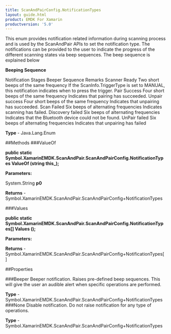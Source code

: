 ```yaml
---
title: ScanAndPairConfig.NotificationTypes
layout: guide.html
product: EMDK For Xamarin 
productversion: '5.0' 
---
```

This enum provides notification related information during scanning process and is used by the ScanAndPair APIs to set the notification type. The notifications can be provided to the user to indicate the progress of the different scanning states via beep sequences.  The beep sequence is explained below 

**Beeping Sequence**

Notification Stages Beeper Sequence Remarks Scanner Ready Two short beeps of the same frequency If the ScanInfo.TriggerType is set to MANUAL, this notification 
indicates when to press the trigger. Pair Success Four short beeps of the same frequency Indicates that pairing has succeeded. Unpair success Four short beeps of the same frequency Indicates that unpairing has succeeded. Scan Failed Six beeps of alternating frequencies Indicates scanning has failed. Discovery failed Six beeps of alternating frequencies Indicates that the Bluetooth device could not be found. UnPair failed Six beeps of alternating frequencies Indicates that unpairing has failed

**Type** - Java.Lang.Enum

##Methods
###ValueOf

**public static Symbol.XamarinEMDK.ScanAndPair.ScanAndPairConfig.NotificationTypes ValueOf (string this_);**


        

**Parameters:**

System.String **p0** 

**Returns** - Symbol.XamarinEMDK.ScanAndPair.ScanAndPairConfig+NotificationTypes

###Values

**public static Symbol.XamarinEMDK.ScanAndPair.ScanAndPairConfig.NotificationTypes[] Values ();**


        

**Parameters:**

**Returns** - Symbol.XamarinEMDK.ScanAndPair.ScanAndPairConfig+NotificationTypes[]

##Properties

###Beeper
Beeper notification. Raises pre-defined beep sequences. This will give the user an audible alert when specific operations are performed.

**Type** - Symbol.XamarinEMDK.ScanAndPair.ScanAndPairConfig+NotificationTypes
###None
Disable notification. Do not raise notification for any type of operations.

**Type** - Symbol.XamarinEMDK.ScanAndPair.ScanAndPairConfig+NotificationTypes
